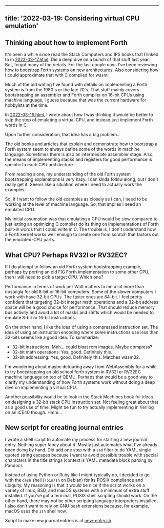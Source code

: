 <!--
Copyright (c) 2022 Sam Blenny
SPDX-License-Identifier: CC-BY-NC-SA-4.0
-->

---
title: '2022-03-19: Considering virtual CPU emulation'
---

## Thinking about how to implement Forth

It's been a while since read the Stack Computers and IPS books that I linked to
in [2022-03-17.html](2022-03-17.html#books-on-implementing-forth-systems). Did
a deep dive on a bunch of that stuff last year. But, forgot many of the
details. For the last couple days I've been reviewing how to bootstrap Forth
systems on new architectures. Also considering how I could approximate that
with C compiled for wasm.

Much of the old writing I've found with details on implementing a Forth system
is from the 1980's or the late 70's. That stuff mainly covers bootstrapping an
assembler and Forth compiler on 16-bit CPUs using machine language, I guess
because that was the current hardware for hobbyists at the time.

In [2022-03-16.html](2022-03-16.html#refining-priorities), I wrote about how I
was thinking it would be better to skip the step of emulating a virtual CPU,
and instead just implement Forth words in C.

Upon further consideration, that idea has a big problem...

The old books and articles that explain and demonstrate how to bootstrap a Forth
system seem to always define some of the words in machine language. Sometimes
there is also an intermediate assembler stage. Also, the means of implementing
stacks and registers for good performance is specific to each CPU architecture.

From reading alone, my understanding of the old Forth system bootstrapping
explanations is very hazy. I can kinda follow along, but I don't really get it.
Seems like a situation where I need to actually work the examples.

So, if I want to follow the old examples as closely as I can, I need to be
working at the level of machine language. So, that implies I need an emulated
CPU.

My initial assumption was that emulating a CPU would be slow compared to just
letting an optimizing C compiler do its thing on implementations of Forth
built-in words that I could write in C. The trouble is, I don't understand how
a Forth kernel works well enough to create one from scratch that factors out
the emulated-CPU parts.


## What CPU? Perhaps RV32I or RV32EC?

If I do attempt to follow an old Forth system bootstrapping example, perhaps by
porting an old FIG Forth implementation to some other CPU, then I will need to
pick a target CPU. Which one?

Performance in terms of work per Watt matters to me a lot more than nostalgia
for old 8-bit or 16-bit computers. Some of the slower computers I work with
have 32-bit CPUs. The faster ones are 64-bit. I feel pretty confident that
targeting 32-bit integer math operations and a 32-bit address space will be a
good choice for performance. That should reduce memory bus activity and avoid a
lot of masks and shifts which would be needed to emulate 8-bit or 16-bit
instructions.

On the other hand, I like the idea of using a compressed instruction set. The
idea of using an instruction encoding where some instructions use less than
32-bits seems like a good idea. To summarize:
- 32-bit instructions: Meh... could bloat rom images. Maybe compress?
- 32-bit math operations: Yes, good. Definitely this.
- 32-bit addressing: Yes, good. Definitely this. Matches wasm32.

I'm wondering about maybe detouring away from WebAssembly for a while to try
bootstrapping an old school forth system in RV32I or RV32EC machine language on
top of QEMU. Perhaps that would be a good way to clarify my understanding of
how Forth systems work without doing a deep dive on implementing a virtual CPU.

Another possibility would be to look in the Stack Machines book for ideas on
designing a 32-bit stack CPU instruction set. Not feeling great about that as a
good use of time. Might be fun to try actually implementing in Verilog on an
iCE40 though. Hmm...


## New script for creating journal entries

I wrote a shell script to automate my process for starting a new journal entry.
Nothing super fancy about it. Mostly just automates what I've already been
doing by hand. Did add one step with a `sed` filter to do YAML single quoted
string escapes because I want to avoid possible trouble with special characters
in the title strings (context is YAML metadata block parsing by Pandoc).

Instead of using Python or Ruby like I might typically do, I decided to go with
the `dash` shell (`/bin/sh` on Debian) for its POSIX compliance and ubiquity.
My reasoning is that it would be nice if the script works on a variety of
linux, BSD, and macOS systems with a minimum of extra stuff installed. If
you've got a terminal, POSIX shell scripting should work. On the other hand,
there may not be other scripting language interpreters installed. I also don't
want to rely on GNU bash extensions because, for example, macOS uses the `zsh`
shell now.

Script to make new journal entries is at [new-entry.sh](new-entry.sh).
